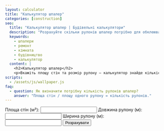 ```yaml
---
layout: calculator
title: "Калькулятор шпалер"
categories: [construction]
seo:
  title: "Калькулятор шпалер | Будівельні калькулятори"
  description: "Розрахуйте скільки рулонів шпалер потрібно для обклеювання кімнати."
  keywords:
    - шпалери
    - ремонт
    - кімната
    - будівництво
    - калькулятор
  content: |
    <h2>Калькулятор шпалер</h2>
    <p>Вкажіть площу стін та розмір рулону — калькулятор знайде кількість рулонів.</p>
scripts:
  - /assets/js/wallpaper.js
faq:
  - question: Як визначити потрібну кількість рулонів шпалер?
    answer: "Площа стін / площу одного рулону = кількість рулонів."
---
```


<form id="wallpaper-form" autocomplete="off">
  <label>
    Площа стін (м²):
    <input type="number" id="wallpaper-wall-area" min="0" step="any" required>
  </label>
  <label>
    Довжина рулону (м):
    <input type="number" id="wallpaper-roll-length" min="0" step="any" required>
  </label>
  <label>
    Ширина рулону (м):
    <input type="number" id="wallpaper-roll-width" min="0" step="any" required>
  </label>
  <button type="submit">Розрахувати</button>
</form>
<div id="wallpaper-result" class="result"></div>
